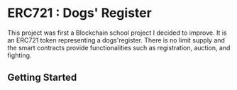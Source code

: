 # ERC721 : Dogs' Register

This project was first a Blockchain school project I decided to improve. It is an ERC721 token 
representing a dogs'register. There is no limit supply and the smart contracts provide functionalities such as 
registration, auction, and fighting.

## Getting Started

